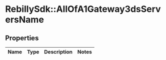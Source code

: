 # RebillySdk::AllOfA1Gateway3dsServersName

## Properties
Name | Type | Description | Notes
------------ | ------------- | ------------- | -------------

